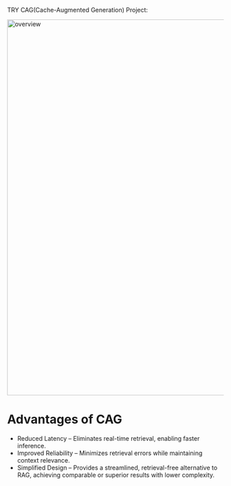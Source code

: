 TRY CAG(Cache-Augmented Generation) Project: 


<img width="876" alt="overview" src="https://github.com/user-attachments/assets/67fb6635-201a-4c5a-8829-ae0f8cb6251c" />




# Advantages of CAG

- Reduced Latency – Eliminates real-time retrieval, enabling faster inference.
- Improved Reliability – Minimizes retrieval errors while maintaining context relevance.
- Simplified Design – Provides a streamlined, retrieval-free alternative to RAG, achieving comparable or superior results with lower complexity.
